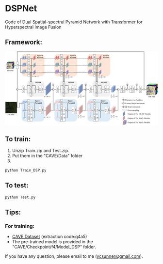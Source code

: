 # DSPNet
Code of Dual Spatial–spectral Pyramid Network with Transformer for Hyperspectral Image Fusion

## Framework:
![](./CAVE/Figure/framework.jpg)

## To train:
1. Unzip Train.zip and Test.zip.
2. Put them in the "CAVE/Data" folder
3.
```python
python Train_DSP.py
```

## To test:
```python
python Test.py
```

## Tips:
### For training:
* [CAVE Dataset](https://github.com/ymonno/EARI-Polarization-Demosaicking) (extraction code:q4a5)
* The pre-trained model is provided in the "CAVE/Checkpoint/f4/Model_DSP" folder.

If you have any question, please email to me (ycsunner@gmail.com).
